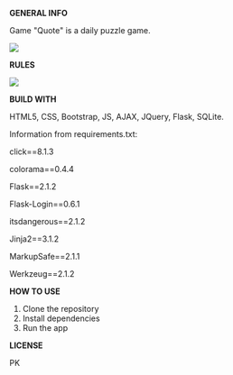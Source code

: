 **GENERAL INFO**

Game &quot;Quote&quot; is a daily puzzle game.

![](https://github.com/pvkudr/quotegame/tree/main/image/Picture1.png)

**RULES**

![](https://github.com/pvkudr/quotegame/tree/main/image/Picture2.png)

**BUILD WITH**

HTML5, CSS, Bootstrap, JS, AJAX, JQuery, Flask, SQLite.

Information from requirements.txt:

click==8.1.3

colorama==0.4.4

Flask==2.1.2

Flask-Login==0.6.1

itsdangerous==2.1.2

Jinja2==3.1.2

MarkupSafe==2.1.1

Werkzeug==2.1.2

**HOW TO USE**

1. Clone the repository
2. Install dependencies
3. Run the app

**LICENSE**

PK
